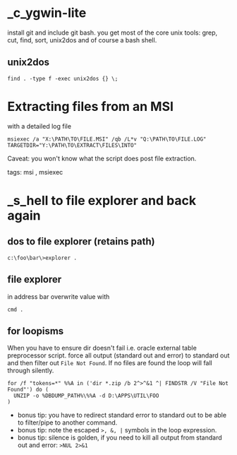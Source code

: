 # _c_ygwin-lite

install git and include git bash. you get most of the core unix tools: grep, cut, find, sort, unix2dos and of course a bash shell.

## unix2dos

```
find . -type f -exec unix2dos {} \;
```

# Extracting files from an MSI 

with a detailed log file 

```msiexec /a "X:\PATH\TO\FILE.MSI" /qb /L*v "Q:\PATH\TO\FILE.LOG" TARGETDIR="Y:\PATH\TO\EXTRACT\FILES\INTO"```



Caveat: you won't know what the script does post file extraction.

tags: msi , msiexec
# _s_hell to file explorer and back again

## dos to file explorer (retains path)

```c:\foo\bar\>explorer .```

## file explorer

in address bar overwrite value with

```cmd .```

## for loopisms

When you have to ensure dir doesn't fail i.e. oracle external table preprocessor script.  force all output (standard out and error) to standard out and then filter out ```File Not Found```. If no files are found the loop will fall through silently.

```batch
for /f "tokens=*" %%A in ('dir *.zip /b 2^>^&1 ^| FINDSTR /V "File Not Found"') do (
  UNZIP -o %DBDUMP_PATH%\%%A -d D:\APPS\UTIL\FOO
)
```

- bonus tip: you have to redirect standard error to standard out to be able to filter/pipe to another command.
- bonus tip: note the escaped `>, &, |` symbols in the loop expression.
- bonus tip: silence is golden, if you need to kill all output from standard out and error: ```>NUL 2>&1```
